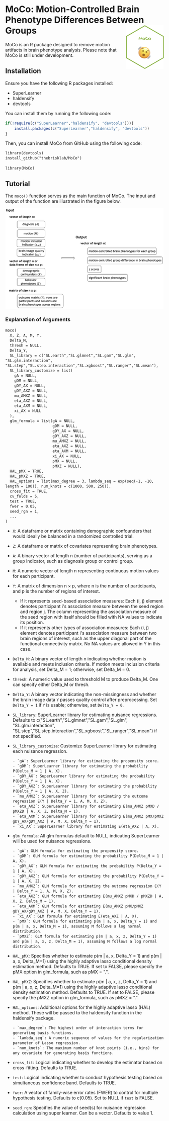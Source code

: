 MoCo: **Mo**tion-**Co**ntrolled Brain Phenotype Differences Between Groups <img src="fig/MoCo.png" width="120" align="right"/>
===================================================

MoCo is an R package designed to remove motion artifacts in brain phenotype analysis. Please note that MoCo is still under development.

## Installation

Ensure you have the following R packages installed:

-   SuperLearner
-   haldensify
-   devtools

You can install them by running the following code:

``` r
if(!require(c("SuperLearner","haldensify", "devtools"))){
    install.packages(c("SuperLearner","haldensify", "devtools"))
}
```

Then, you can install MoCo from GitHub using the following code:

```{r}
library(devtools)
install_github("thebrisklab/MoCo")

library(MoCo)
```

## Tutorial

The `moco()` function serves as the main function of MoCo. The input and output of the function are illustrated in the figure below.

<img src="fig/input_output.png" width="600" align="center"/>

### Explanation of Arguments  

```
moco(
  X, Z, A, M, Y, 
  Delta_M, 
  thresh = NULL,
  Delta_Y,
  SL_library = c("SL.earth","SL.glmnet","SL.gam","SL.glm", "SL.glm.interaction", "SL.step","SL.step.interaction","SL.xgboost","SL.ranger","SL.mean"),
  SL_library_customize = list(
    gA = NULL, 
    gDM = NULL,
    gDY_AX = NULL,
    gDY_AXZ = NULL,
    mu_AMXZ = NULL,
    eta_AXZ = NULL,
    eta_AXM = NULL,
    xi_AX = NULL
  ), 
  glm_formula = list(gA = NULL, 
                     gDM = NULL,
                     gDY_AX = NULL,
                     gDY_AXZ = NULL,
                     mu_AMXZ = NULL,
                     eta_AXZ = NULL,
                     eta_AXM = NULL,
                     xi_AX = NULL,
                     pMX = NULL,
                     pMXZ = NULL),
  HAL_pMX = TRUE,
  HAL_pMXZ = TRUE,
  HAL_options = list(max_degree = 3, lambda_seq = exp(seq(-1, -10, length = 100)), num_knots = c(1000, 500, 250)),
  cross_fit = TRUE,
  cv_folds = 5,
  test = TRUE,
  fwer = 0.05, 
  seed_rgn = 1, 
  ...
)
```

- `X`: A dataframe or matrix containing demographic confounders that would ideally be balanced in a randomized controlled trial.
- `Z`: A dataframe or matrix of covariates representing brain phenotypes.
- `A`: A binary vector of length n (number of participants), serving as a group indicator, such as diagnosis group or control group.
- `M`: A numeric vector of length n representing continuous motion values for each participant.
- `Y`: A matrix of dimension n $\times$ p, where n is the number of participants, and p is the number of regions of interest.
    - If it represents seed-based association measures: Each (i, j) element denotes participant i's association measure between the seed region and region j. The column representing the association measure of the seed region with itself should be filled with NA values to indicate its position.
    - If it represents other types of association measures: Each (i, j) element denotes participant i's association measure between two brain regions of interest, such as the upper diagonal part of the functional connectivity matrix. No NA values are allowed in Y in this case.
- `Delta_M`: A binary vector of length n indicating whether motion is available and meets inclusion criteria. If motion meets inclusion criteria for analysis, set Delta\_M = 1; otherwise, set Delta\_M = 0.                
- `thresh`: A numeric value used to threshold M to produce Delta_M. One can specify either Delta\_M or thresh.
- `Delta_Y`: A binary vector indicating the non-missingness and whether the brain image data `Y` passes quality control after preprocessing. Set `Delta_Y = 1` if `Y` is usable; otherwise, set `Delta_Y = 0`.
- `SL_library`: SuperLearner library for estimating nuisance regressions. Defaults to c("SL.earth","SL.glmnet","SL.gam","SL.glm", "SL.glm.interaction", "SL.step","SL.step.interaction","SL.xgboost","SL.ranger","SL.mean") if not specified.
- `SL_library_customize`: Customize SuperLearner library for estimating each nuisance regression. 

      - `gA`: SuperLearner library for estimating the propensity score.
      - `gDM`: SuperLearner library for estimating the probability P(Delta_M = 1 | A, X).
      - `gDY_AX`: SuperLearner library for estimating the probability P(Delta_Y = 1 | A, X).
      - `gDY_AXZ`: SuperLearner library for estimating the probability P(Delta_Y = 1 | A, X, Z).
      - `mu_AMXZ`: SuperLearner library for estimating the outcome regression E(Y | Delta_Y = 1, A, M, X, Z).
      - `eta_AXZ`: SuperLearner library for estimating E(mu_AMXZ pMXD / pMXZD | A, X, Z, Delta_M = 1).                
      - `eta_AXM`: SuperLearner library for estimating E(mu_AMXZ pMX/pMXZ gDY_AX/gDY_AXZ | A, M, X, Delta_Y = 1).
      - `xi_AX`: SuperLearner library for estimating E(eta_AXZ | A, X).
- `glm_formula`: All glm formulas default to NULL, indicating SuperLearner will be used for nuisance regressions.

      - `gA`: GLM formula for estimating the propensity score.
      - `gDM`: GLM formula for estimating the probability P(Delta_M = 1 | A, X).
      - `gDY_AX`: GLM formula for estimating the probability P(Delta_Y = 1 | A, X).
      - `gDY_AXZ`: GLM formula for estimating the probability P(Delta_Y = 1 | A, X, Z).
      - `mu_AMXZ`: GLM formula for estimating the outcome regression E(Y | Delta_Y = 1, A, M, X, Z).
      - `eta_AXZ`: GLM formula for estimating E(mu_AMXZ pMXD / pMXZD | A, X, Z, Delta_M = 1).
      - `eta_AXM`: GLM formula for estimating E(mu_AMXZ pMX/pMXZ gDY_AX/gDY_AXZ | A, M, X, Delta_Y = 1).
      - `xi_AX`: GLM formula for estimating E(eta_AXZ | A, X).
      - `pMX`: GLM formula for estimating p(m | a, x, Delta_Y = 1) and p(m | a, x, Delta_M = 1), assuming M follows a log normal distribution.
      - `pMXZ`: GLM formula for estimating p(m | a, x, z, Delta_Y = 1) and p(m | a, x, z, Delta_M = 1), assuming M follows a log normal distribution.
- `HAL_pMX`: Specifies whether to estimate p(m | a, x, Delta_Y = 1) and p(m | a, x, Delta_M=1) using the highly adaptive lasso conditional density estimation method. Defaults to TRUE. If set to FALSE, please specify the pMX option in glm_formula, such as pMX = ".".
- `HAL_pMXZ`: Specifies whether to estimate p(m | a, x, z, Delta_Y = 1) and p(m | a, x, z, Delta_M=1) using the highly adaptive lasso conditional density estimation method. Defaults to TRUE. If set to FALSE, please specify the pMXZ option in glm_formula, such as pMXZ = ".".
- `HAL_options`: Additional options for the highly adaptive lasso (HAL) method. These will be passed to the haldensify function in the haldensify package.

      - `max_degree`: The highest order of interaction terms for generating basis functions.
      - `lambda_seq`: A numeric sequence of values for the regularization parameter of Lasso regression.
      - `num_knots`: The maximum number of knot points (i.e., bins) for any covariate for generating basis functions.
- `cross_fit`: Logical indicating whether to develop the estimator based on cross-fitting. Defaults to TRUE.
- `test`: Logical indicating whether to conduct hypothesis testing based on simultaneous confidence band. Defaults to TRUE.
- `fwer`: A vector of family-wise error rates (FWER) to control for multiple hypothesis testing. Defaults to c(0.05). Set to NULL if `test` is FALSE.
- `seed_rgn`: Specifies the value of seed(s) for nuisance regression calculation using super learner. Can be a vector. Defaults to value 1. 
